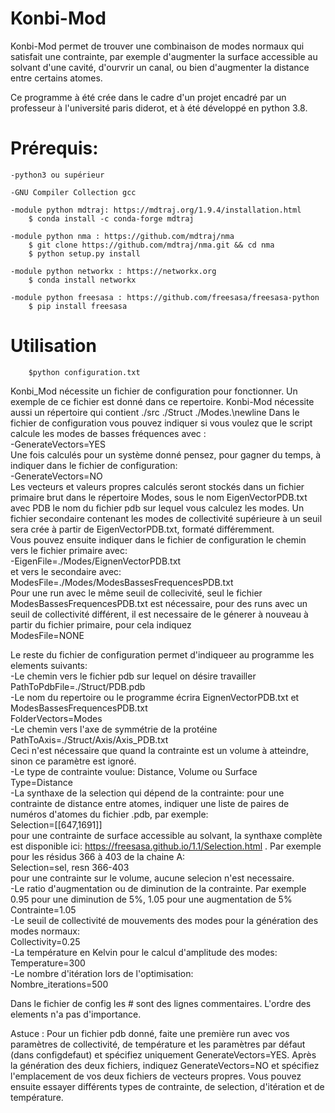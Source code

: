 # Konbi-Mod
Konbi-Mod permet de trouver une combinaison de modes normaux qui satisfait une contrainte, par exemple d'augmenter la surface accessible au solvant d'une cavité, d'ourvrir un canal, ou bien d'augmenter la distance entre certains atomes.

Ce programme à été crée dans le cadre d'un projet encadré par un professeur à l'université paris diderot, et à été développé en python 3.8.

# Prérequis:
	-python3 ou supérieur

	-GNU Compiler Collection gcc

	-module python mdtraj: https://mdtraj.org/1.9.4/installation.html
		$ conda install -c conda-forge mdtraj

	-module python nma : https://github.com/mdtraj/nma
		$ git clone https://github.com/mdtraj/nma.git && cd nma
		$ python setup.py install

	-module python networkx : https://networkx.org
		$ conda install networkx
	
	-module python freesasa : https://github.com/freesasa/freesasa-python
		$ pip install freesasa

# Utilisation

		$python configuration.txt

Konbi_Mod nécessite un fichier de configuration pour fonctionner. Un exemple de ce fichier est donné dans ce repertoire. Konbi-Mod nécessite aussi un répertoire qui contient ./src ./Struct ./Modes.\newline
Dans le fichier de configuration vous pouvez indiquer si vous voulez que le script calcule les modes de basses fréquences avec :  
		-GenerateVectors=YES  
Une fois calculés pour un système donné pensez, pour gagner du temps, à indiquer dans le fichier de configuration:  
		-GenerateVectors=NO  
Les vecteurs et valeurs propres calculés seront stockés dans un fichier primaire brut dans le répertoire Modes, sous le nom EigenVectorPDB.txt avec PDB le nom du fichier pdb sur lequel vous calculez les modes.  Un fichier secondaire contenant les modes de collectivité supérieure à un seuil sera crée à partir de EigenVectorPDB.txt, formaté différemment.  
Vous pouvez ensuite indiquer dans le fichier de configuration le chemin vers le fichier primaire avec:  
		-EigenFile=./Modes/EignenVectorPDB.txt  
et vers le secondaire avec:  
		ModesFile=./Modes/ModesBassesFrequencesPDB.txt  
Pour une run avec le même seuil de collecivité, seul le fichier ModesBassesFrequencesPDB.txt est nécessaire, pour des runs avec un seuil de collectivité différent, il est necessaire de le génerer à nouveau à partir du fichier primaire, pour cela indiquez  
		ModesFile=NONE

Le reste du fichier de configuration permet d'indiqueer au programme les elements suivants:  
	-Le chemin vers le fichier pdb sur lequel on désire travailler  
		PathToPdbFile=./Struct/PDB.pdb  
	-Le nom du repertoire ou le programme écrira EignenVectorPDB.txt et ModesBassesFrequencesPDB.txt  
		FolderVectors=Modes  
	-Le chemin vers l'axe de symmétrie de la protéine  
		PathToAxis=./Struct/Axis/Axis_PDB.txt  
Ceci n'est nécessaire que quand la contrainte est un volume à atteindre, sinon ce paramètre est ignoré.  
	-Le type de contrainte voulue: Distance, Volume ou Surface  
		Type=Distance  
	-La synthaxe de la selection qui dépend de la contrainte: pour une contrainte de distance entre  atomes, indiquer une liste de paires de numéros d'atomes du fichier .pdb, par exemple:  
		Selection=[[647,1691]]  
pour une contrainte de surface accessible au solvant, la synthaxe complète est disponible ici: https://freesasa.github.io/1.1/Selection.html . Par exemple pour les résidus 366 à 403 de la chaine A:  
		Selection=sel, resn 366-403  
pour une contrainte sur le volume, aucune selecion n'est necessaire.  
	-Le ratio d'augmentation ou de diminution de la contrainte. Par exemple 0.95 pour une diminution de 5%, 1.05 pour une augmentation de 5%  
		Contrainte=1.05  
	-Le seuil de collectivité de mouvements des modes pour la génération des modes normaux:  
		Collectivity=0.25  
	-La température en Kelvin pour le calcul d'amplitude des modes:  
		Temperature=300  
	-Le nombre d'itération lors de l'optimisation:  
		Nombre_iterations=500  

Dans le fichier de config les # sont des lignes commentaires. L'ordre des elements n'a pas d'importance.

Astuce : Pour un fichier pdb donné, faite une première run avec vos paramètres de collectivité, de température et les paramètres par défaut (dans configdefaut) et spécifiez uniquement GenerateVectors=YES. Après la génération des deux fichiers, indiquez GenerateVectors=NO et spécifiez l'emplacement de vos deux fichiers de vecteurs propres. Vous pouvez ensuite essayer différents types de contrainte, de selection, d'itération et de température.
